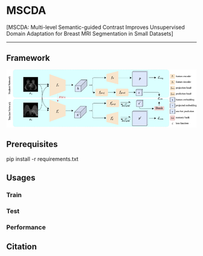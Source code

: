 # MSCDA

[MSCDA: Multi-level Semantic-guided Contrast Improves Unsupervised Domain Adaptation for Breast MRI Segmentation in Small Datasets]

---
## Framework

![MSCDA](https://github.com/ShengKuangCN/MSCDA/blob/main/figures/architecture.png)



## Prerequisites

  pip install -r requirements.txt

## Usages


### Train

### Test

### Performance

## Citation
